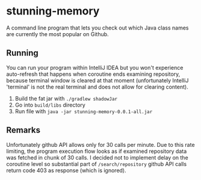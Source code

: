 # stunning-memory
A command line program that lets you check out which Java class names are currently the most popular on Github.

## Running
You can run your program within IntelliJ IDEA but you won't experience auto-refresh that happens when coroutine ends examining repository,
because terminal window is cleared at that moment (unfortunately IntelliJ 'terminal' is not the real terminal and does not allow for clearing content).
1. Build the fat jar with `./gradlew shadowJar`
2. Go into `build/libs` directory
3. Run file with `java -jar stunning-memory-0.0.1-all.jar`

## Remarks
Unfortunately github API allows only for 30 calls per minute. Due to this rate limiting, the program execution flow looks as if examined repository
data was fetched in chunk of 30 calls. I decided not to implement delay on the coroutine level so substantial part of `/search/repository` github API 
calls return code 403 as response (which is ignored).